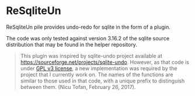 ReSqliteUn
==========

ReSqliteUn pile provides undo-redo for sqlite in the form of a plugin.

The code was only tested against version 3.16.2 of the sqlite source
distribution that may be found in the helper repository.


> This plugin was inspired by sqlite-undo project available at
> https://sourceforge.net/projects/sqlite-undo. However,
> as that code is under [GPL v3 license][7], a new implementation was
> required by the project that I currently work on. The names of the
> functions are similar to those used in that code, with a unique
> prefix to distinguish between them.
> (Nicu Tofan, February 26, 2017).

[1]: https://sourceforge.net/projects/sqlite-undo
[2]: http://sqlite.mobigroup.ru/artifact/265e408b4352d66cfc79a9990cb2c22fb390d3b6
[3]: http://sqlite.mobigroup.ru/artifact/2250bbbc83f80eff73ce003ab7a30293c688ae9b
[4]: https://www.sqlite.org/undoredo.html
[5]: https://www.sqlite.org/loadext.html
[6]: https://www.sqlite.org/c3ref/create_function.html
[7]: https://sourceforge.net/p/sqlite-undo/code/HEAD/tree/LICENSE
